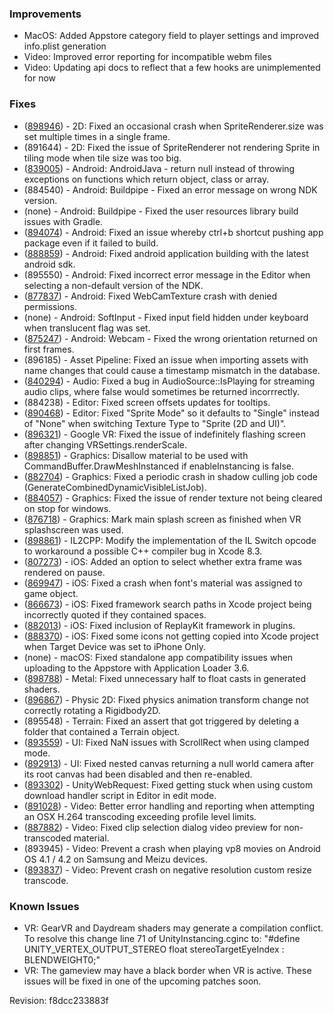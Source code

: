 ### Improvements

*   MacOS: Added Appstore category field to player settings and improved info.plist generation
*   Video: Improved error reporting for incompatible webm files
*   Video: Updating api docs to reflect that a few hooks are unimplemented for now

### Fixes

*   ([898946](https://issuetracker.unity3d.com/product/unity/issues/guid/898946/)) - 2D: Fixed an occasional crash when SpriteRenderer.size was set multiple times in a single frame.
*   (891644) - 2D: Fixed the issue of SpriteRenderer not rendering Sprite in tiling mode when tile size was too big.
*   ([839005](https://issuetracker.unity3d.com/product/unity/issues/guid/839005/)) - Android: AndroidJava - return null instead of throwing exceptions on functions which return object, class or array.
*   (884540) - Android: Buildpipe - Fixed an error message on wrong NDK version.
*   (none) - Android: Buildpipe - Fixed the user resources library build issues with Gradle.
*   ([894074](https://issuetracker.unity3d.com/product/unity/issues/guid/894074/)) - Android: Fixed an issue whereby ctrl+b shortcut pushing app package even if it failed to build.
*   ([888859](https://issuetracker.unity3d.com/product/unity/issues/guid/888859/)) - Android: Fixed android application building with the latest android sdk.
*   (895550) - Android: Fixed incorrect error message in the Editor when selecting a non-default version of the NDK.
*   ([877837](https://issuetracker.unity3d.com/product/unity/issues/guid/877837/)) - Android: Fixed WebCamTexture crash with denied permissions.
*   (none) - Android: SoftInput - Fixed input field hidden under keyboard when translucent flag was set.
*   ([875247](https://issuetracker.unity3d.com/product/unity/issues/guid/875247/)) - Android: Webcam - Fixed the wrong orientation returned on first frames.
*   (896185) - Asset Pipeline: Fixed an issue when importing assets with name changes that could cause a timestamp mismatch in the database.
*   ([840294](https://issuetracker.unity3d.com/product/unity/issues/guid/840294/)) - Audio: Fixed a bug in AudioSource::IsPlaying for streaming audio clips, where false would sometimes be returned incorrrectly.
*   (884238) - Editor: Fixed screen offsets updates for tooltips.
*   ([890468](https://issuetracker.unity3d.com/product/unity/issues/guid/890468/)) - Editor: Fixed "Sprite Mode" so it defaults to "Single" instead of "None" when switching Texture Type to "Sprite (2D and UI)".
*   ([896321](https://issuetracker.unity3d.com/product/unity/issues/guid/896321/)) - Google VR: Fixed the issue of indefinitely flashing screen after changing VRSettings.renderScale.
*   ([898851](https://issuetracker.unity3d.com/product/unity/issues/guid/898851/)) - Graphics: Disallow material to be used with CommandBuffer.DrawMeshInstanced if enableInstancing is false.
*   ([882704](https://issuetracker.unity3d.com/product/unity/issues/guid/882704/)) - Graphics: Fixed a periodic crash in shadow culling job code (GenerateCombinedDynamicVisibleListJob).
*   ([884057](https://issuetracker.unity3d.com/product/unity/issues/guid/884057/)) - Graphics: Fixed the issue of render texture not being cleared on stop for windows.
*   ([876718](https://issuetracker.unity3d.com/product/unity/issues/guid/876718/)) - Graphics: Mark main splash screen as finished when VR splashscreen was used.
*   ([898861](https://issuetracker.unity3d.com/product/unity/issues/guid/898861/)) - IL2CPP: Modify the implementation of the IL Switch opcode to workaround a possible C++ compiler bug in Xcode 8.3.
*   ([807273](https://issuetracker.unity3d.com/product/unity/issues/guid/807273/)) - iOS: Added an option to select whether extra frame was rendered on pause.
*   ([869947](https://issuetracker.unity3d.com/product/unity/issues/guid/869947/)) - iOS: Fixed a crash when font's material was assigned to game object.
*   ([866673](https://issuetracker.unity3d.com/product/unity/issues/guid/866673/)) - iOS: Fixed framework search paths in Xcode project being incorrectly quoted if they contained spaces.
*   ([882013](https://issuetracker.unity3d.com/product/unity/issues/guid/882013/)) - iOS: Fixed inclusion of ReplayKit framework in plugins.
*   ([888370](https://issuetracker.unity3d.com/product/unity/issues/guid/888370/)) - iOS: Fixed some icons not getting copied into Xcode project when Target Device was set to iPhone Only.
*   (none) - macOS: Fixed standalone app compatibility issues when uploading to the Appstore with Application Loader 3.6.
*   ([898788](https://issuetracker.unity3d.com/product/unity/issues/guid/898788/)) - Metal: Fixed unnecessary half to float casts in generated shaders.
*   ([896867](https://issuetracker.unity3d.com/product/unity/issues/guid/896867/)) - Physic 2D: Fixed physics animation transform change not correctly rotating a Rigidbody2D.
*   (895548) - Terrain: Fixed an assert that got triggered by deleting a folder that contained a Terrain object.
*   ([893559](https://issuetracker.unity3d.com/product/unity/issues/guid/893559/)) - UI: Fixed NaN issues with ScrollRect when using clamped mode.
*   ([892913](https://issuetracker.unity3d.com/product/unity/issues/guid/892913/)) - UI: Fixed nested canvas returning a null world camera after its root canvas had been disabled and then re-enabled.
*   ([893302](https://issuetracker.unity3d.com/product/unity/issues/guid/893302/)) - UnityWebRequest: Fixed getting stuck when using custom download handler script in Editor in edit mode.
*   ([891028](https://issuetracker.unity3d.com/product/unity/issues/guid/891028/)) - Video: Better error handling and reporting when attempting an OSX H.264 transcoding exceeding profile level limits.
*   ([887882](https://issuetracker.unity3d.com/product/unity/issues/guid/887882/)) - Video: Fixed clip selection dialog video preview for non-transcoded material.
*   (893945) - Video: Prevent a crash when playing vp8 movies on Android OS 4.1 / 4.2 on Samsung and Meizu devices.
*   ([893837](https://issuetracker.unity3d.com/product/unity/issues/guid/893837/)) - Video: Prevent crash on negative resolution custom resize transcode.

### Known Issues

*   VR: GearVR and Daydream shaders may generate a compilation conflict. To resolve this change line 71 of UnityInstancing.cginc to: "#define UNITY\_VERTEX\_OUTPUT\_STEREO float stereoTargetEyeIndex : BLENDWEIGHT0;"
*   VR: The gameview may have a black border when VR is active. These issues will be fixed in one of the upcoming patches soon.

Revision: f8dcc233883f